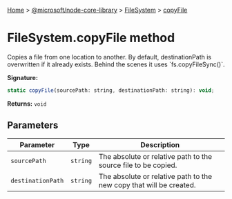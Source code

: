 [Home](./index) &gt; [@microsoft/node-core-library](./node-core-library.md) &gt; [FileSystem](./node-core-library.filesystem.md) &gt; [copyFile](./node-core-library.filesystem.copyfile.md)

# FileSystem.copyFile method

Copies a file from one location to another. By default, destinationPath is overwritten if it already exists. Behind the scenes it uses \`fs.copyFileSync()\`.

**Signature:**
```javascript
static copyFile(sourcePath: string, destinationPath: string): void;
```
**Returns:** `void`

## Parameters

|  Parameter | Type | Description |
|  --- | --- | --- |
|  `sourcePath` | `string` | The absolute or relative path to the source file to be copied. |
|  `destinationPath` | `string` | The absolute or relative path to the new copy that will be created. |

